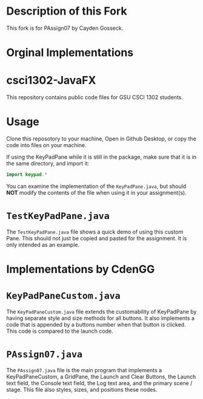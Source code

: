 
# Description of this Fork
This fork is for PAssign07 by Cayden Gosseck.


# Orginal Implementations

# csci1302-JavaFX
 This repository contains public code files for GSU CSCI 1302 students.
 
 # Usage
 Clone this reposotory to your machine, Open in Github Desktop, or copy the code into files on your machine.  
 
 If using the KeyPadPane while it is still in the package, make sure that it is in the same directory, and import it:
 ```java
 import keypad.*
 ```
 
 You can examine the implementation of the `KeyPadPane.java`, but should **NOT** modify the contents of the file when using it in your assignment(s).

 # `TestKeyPadPane.java`
 The `TestKeyPadPane.java` file shows a quick demo of using this custom Pane.  This should not just be copied and pasted for the assignment.  It is only intended as an example.

 # Implementations by CdenGG

 # `KeyPadPaneCustom.java`
The `KeyPadPaneCustom.java` file extends the customability of KeyPadPane by having separate style and size methods for all buttons. It also implements a code that is appended by a buttons number when that button is clicked. This code is compared to the launch code.

# `PAssign07.java`
The `PAssign07.java` file is the main program that implements a KeyPadPaneCustom, a GridPane, the Launch and Clear Buttons, the Launch text field, the Console text field, the Log text area, and the primary scene / stage. This file also styles, sizes, and positions these nodes.
